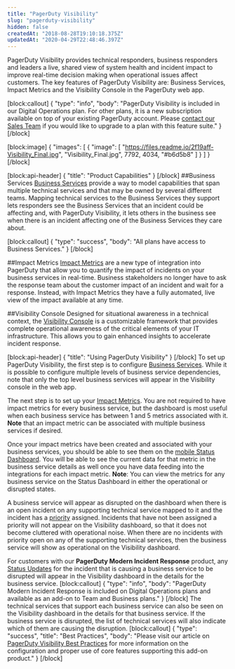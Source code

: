 ```yaml
---
title: "PagerDuty Visibility"
slug: "pagerduty-visibility"
hidden: false
createdAt: "2018-08-28T19:10:18.375Z"
updatedAt: "2020-04-29T22:48:46.397Z"
---
```

PagerDuty Visibility provides technical responders, business responders and leaders a live, shared view of system health and incident impact to improve real-time decision making when operational issues affect customers. The key features of PagerDuty Visibility are: Business Services, Impact Metrics and the Visibility Console in the PagerDuty web app.

[block:callout]
{
  "type": "info",
  "body": "PagerDuty Visibility is included in our Digital Operations plan. For other plans, it is a new subscription available on top of your existing PagerDuty account. Please [contact our Sales Team](https://www.pagerduty.com/contact-sales/) if you would like to upgrade to a plan with this feature suite."
}
[/block]

[block:image]
{
  "images": [
    {
      "image": [
        "https://files.readme.io/2f19aff-Visibility_Final.jpg",
        "Visibility_Final.jpg",
        7792,
        4034,
        "#b6d5b8"
      ]
    }
  ]
}
[/block]

[block:api-header]
{
  "title": "Product Capabilities"
}
[/block]
##Business Services
[Business Services](doc:business-services) provide a way to model capabilities that span multiple technical services and that may be owned by several different teams. Mapping technical services to the Business Services they support lets responders see the Business Services that an incident could be affecting and, with PagerDuty Visibility, it lets others in the business see when there is an incident affecting one of the Business Services they care about.

[block:callout]
{
  "type": "success",
  "body": "All plans have access to Business Services."
}
[/block]

##Impact Metrics
[Impact Metrics](doc:impact-metrics) are a new type of integration into PagerDuty that allow you to quantify the impact of incidents on your business services in real-time. Business stakeholders no longer have to ask the response team about the customer impact of an incident and wait for a response. Instead, with Impact Metrics they have a fully automated, live view of the impact available at any time.

##Visibility Console
Designed for situational awareness in a technical context, the [Visibility Console](doc:visibility-console) is a customizable framework that provides complete operational awareness of the critical elements of your IT infrastructure. This allows you to gain enhanced insights to accelerate incident response.


[block:api-header]
{
  "title": "Using PagerDuty Visibility"
}
[/block]
To set up PagerDuty Visibility, the first step is to configure [Business Services](doc:business-services). While it is possible to configure multiple levels of business service dependencies, note that only the top level business services will appear in the Visibility console in the web app. 

The next step is to set up your [Impact Metrics](doc:impact-metrics). You are not required to have impact metrics for every business service, but the dashboard is most useful when each business service has between 1 and 5 metrics associated with it. **Note** that an impact metric can be associated with multiple business services if desired.

Once your impact metrics have been created and associated with your business services, you should be able to see them on the [mobile Status Dashboard](https://support.pagerduty.com/docs/impact-metrics#view-impact-metrics-in-the-mobile-status-dashboard). You will be able to see the current data for that metric in the business service details as well once you have data feeding into the integrations for each impact metric. **Note**: You can view the metrics for any business service on the Status Dashboard in either the operational or disrupted states.

A business service will appear as disrupted on the dashboard when there is an open incident on any supporting technical service mapped to it and the incident has a [priority](doc:incident-priority)  assigned. Incidents that have not been assigned a priority will not appear on the Visibility dashboard, so that it does not become cluttered with operational noise. When there are no incidents with priority open on any of the supporting technical services, then the business service will show as operational on the Visibility dashboard.

For customers with our **PagerDuty Modern Incident Response** product, any [Status Updates](doc:communicating-with-stakeholders) for the incident that is causing a business service to be disrupted will appear in the Visibility dashboard in the details for the business service. 
[block:callout]
{
  "type": "info",
  "body": "PagerDuty Modern Incident Response is included on Digital Operations plans and available as an add-on to Team and Business plans."
}
[/block]
The technical services that support each business service can also be seen on the Visibility dashboard in the details for that business service. If the business service is disrupted, the list of technical services will also indicate which of them are causing the disruption.
[block:callout]
{
  "type": "success",
  "title": "Best Practices",
  "body": "Please visit our article on [PagerDuty Visibility Best Practices](https://community.pagerduty.com/t/pagerduty-visibility-best-practices/3623) for more information on the configuration and proper use of core features supporting this add-on product."
}
[/block]